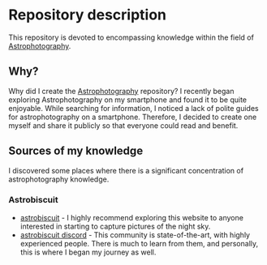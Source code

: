 # Repository description
This repository is devoted to encompassing knowledge within the field of [Astrophotography](https://en.wikipedia.org/wiki/Astrophotography).

## Why?
Why did I create the [Astrophotography](https://github.com/SoongVilda/Astrophotography) repository? I recently began exploring Astrophotography on my smartphone and found it to be quite enjoyable. While searching for information, I noticed a lack of polite guides for astrophotography on a smartphone. Therefore, I decided to create one myself and share it publicly so that everyone could read and benefit.

## Sources of my knowledge
I discovered some places where there is a significant concentration of astrophotography knowledge.
### Astrobiscuit
- [astrobiscuit](https://astrobiscuit.com/) - I highly recommend exploring this website to anyone interested in starting to capture pictures of the night sky.
- [astrobiscuit discord](https://astrobiscuit.com/discord/) - This community is state-of-the-art, with highly experienced people. There is much to learn from them, and personally, this is where I began my journey as well.
